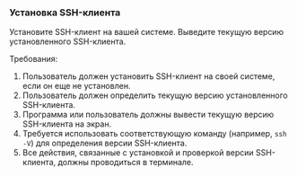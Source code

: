 
### Установка SSH-клиента

Установите SSH-клиент на вашей системе. Выведите текущую версию установленного SSH-клиента.

Требования:
1. Пользователь должен установить SSH-клиент на своей системе, если он еще не установлен. 
2. Пользователь должен определить текущую версию установленного SSH-клиента. 
3. Программа или пользователь должны вывести текущую версию SSH-клиента на экран. 
4. Требуется использовать соответствующую команду (например, `ssh -V`) для определения версии SSH-клиента. 
5. Все действия, связанные с установкой и проверкой версии SSH-клиента, должны проводиться в терминале.